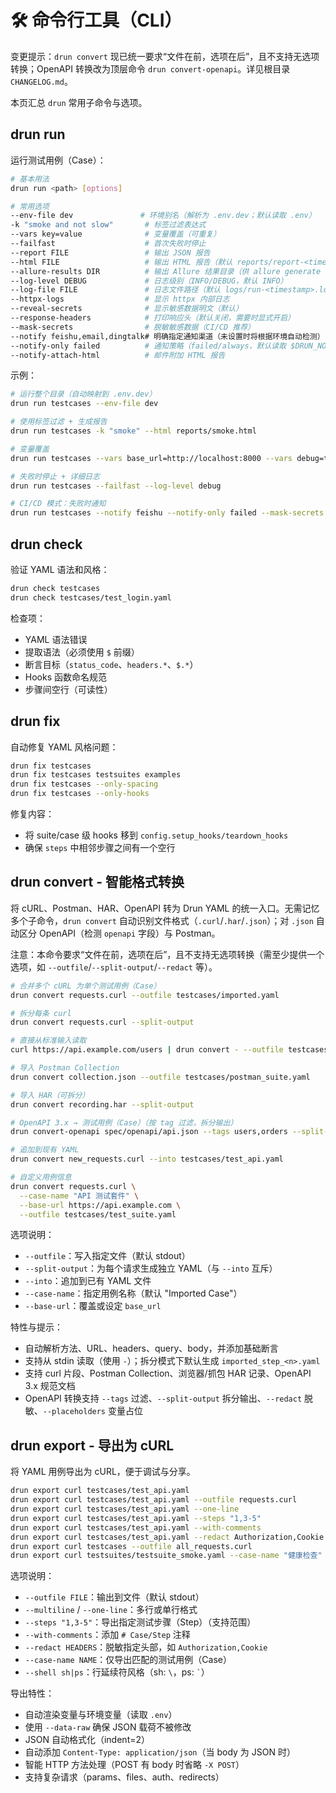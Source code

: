# 🛠 命令行工具（CLI）

变更提示：`drun convert` 现已统一要求“文件在前，选项在后”，且不支持无选项转换；OpenAPI 转换改为顶层命令 `drun convert-openapi`。详见根目录 `CHANGELOG.md`。

本页汇总 `drun` 常用子命令与选项。

## drun run

运行测试用例（Case）：

```bash
# 基本用法
drun run <path> [options]

# 常用选项
--env-file dev               # 环境别名（解析为 .env.dev；默认读取 .env）
-k "smoke and not slow"       # 标签过滤表达式
--vars key=value              # 变量覆盖（可重复）
--failfast                    # 首次失败时停止
--report FILE                 # 输出 JSON 报告
--html FILE                   # 输出 HTML 报告（默认 reports/report-<timestamp>.html）
--allure-results DIR          # 输出 Allure 结果目录（供 allure generate 使用）
--log-level DEBUG             # 日志级别（INFO/DEBUG，默认 INFO）
--log-file FILE               # 日志文件路径（默认 logs/run-<timestamp>.log）
--httpx-logs                  # 显示 httpx 内部日志
--reveal-secrets              # 显示敏感数据明文（默认）
--response-headers            # 打印响应头（默认关闭，需要时显式开启）
--mask-secrets                # 脱敏敏感数据（CI/CD 推荐）
--notify feishu,email,dingtalk# 明确指定通知渠道（未设置时将根据环境自动检测）
--notify-only failed          # 通知策略（failed/always，默认读取 $DRUN_NOTIFY_ONLY 或 failed）
--notify-attach-html          # 邮件附加 HTML 报告
```

示例：

```bash
# 运行整个目录（自动映射到 .env.dev）
drun run testcases --env-file dev

# 使用标签过滤 + 生成报告
drun run testcases -k "smoke" --html reports/smoke.html

# 变量覆盖
drun run testcases --vars base_url=http://localhost:8000 --vars debug=true

# 失败时停止 + 详细日志
drun run testcases --failfast --log-level debug

# CI/CD 模式：失败时通知
drun run testcases --notify feishu --notify-only failed --mask-secrets
```

## drun check

验证 YAML 语法和风格：

```bash
drun check testcases
drun check testcases/test_login.yaml
```

检查项：
- YAML 语法错误
- 提取语法（必须使用 `$` 前缀）
- 断言目标（`status_code`、`headers.*`、`$.*`）
- Hooks 函数命名规范
- 步骤间空行（可读性）

## drun fix

自动修复 YAML 风格问题：

```bash
drun fix testcases
drun fix testcases testsuites examples
drun fix testcases --only-spacing
drun fix testcases --only-hooks
```

修复内容：
- 将 suite/case 级 hooks 移到 `config.setup_hooks/teardown_hooks`
- 确保 `steps` 中相邻步骤之间有一个空行

<a id="format-conversion"></a>
## drun convert - 智能格式转换

将 cURL、Postman、HAR、OpenAPI 转为 Drun YAML 的统一入口。无需记忆多个子命令，`drun convert` 自动识别文件格式（`.curl`/`.har`/`.json`）；对 `.json` 自动区分 OpenAPI（检测 `openapi` 字段）与 Postman。

注意：本命令要求“文件在前，选项在后”，且不支持无选项转换（需至少提供一个选项，如 `--outfile`/`--split-output`/`--redact` 等）。

```bash
# 合并多个 cURL 为单个测试用例（Case）
drun convert requests.curl --outfile testcases/imported.yaml

# 拆分每条 curl
drun convert requests.curl --split-output

# 直接从标准输入读取
curl https://api.example.com/users | drun convert - --outfile testcases/users.yaml

# 导入 Postman Collection
drun convert collection.json --outfile testcases/postman_suite.yaml

# 导入 HAR（可拆分）
drun convert recording.har --split-output

# OpenAPI 3.x → 测试用例（Case）（按 tag 过滤，拆分输出）
drun convert-openapi spec/openapi/api.json --tags users,orders --split-output

# 追加到现有 YAML
drun convert new_requests.curl --into testcases/test_api.yaml

# 自定义用例信息
drun convert requests.curl \
  --case-name "API 测试套件" \
  --base-url https://api.example.com \
  --outfile testcases/test_suite.yaml
```

选项说明：
- `--outfile`：写入指定文件（默认 stdout）
- `--split-output`：为每个请求生成独立 YAML（与 `--into` 互斥）
- `--into`：追加到已有 YAML 文件
- `--case-name`：指定用例名称（默认 "Imported Case"）
- `--base-url`：覆盖或设定 `base_url`

特性与提示：
- 自动解析方法、URL、headers、query、body，并添加基础断言
- 支持从 stdin 读取（使用 `-`）；拆分模式下默认生成 `imported_step_<n>.yaml`
- 支持 curl 片段、Postman Collection、浏览器/抓包 HAR 记录、OpenAPI 3.x 规范文档
- OpenAPI 转换支持 `--tags` 过滤、`--split-output` 拆分输出、`--redact` 脱敏、`--placeholders` 变量占位

## drun export - 导出为 cURL

将 YAML 用例导出为 cURL，便于调试与分享。

```bash
drun export curl testcases/test_api.yaml
drun export curl testcases/test_api.yaml --outfile requests.curl
drun export curl testcases/test_api.yaml --one-line
drun export curl testcases/test_api.yaml --steps "1,3-5"
drun export curl testcases/test_api.yaml --with-comments
drun export curl testcases/test_api.yaml --redact Authorization,Cookie
drun export curl testcases --outfile all_requests.curl
drun export curl testsuites/testsuite_smoke.yaml --case-name "健康检查"
```

选项说明：
- `--outfile FILE`：输出到文件（默认 stdout）
- `--multiline` / `--one-line`：多行或单行格式
- `--steps "1,3-5"`：导出指定测试步骤（Step）（支持范围）
- `--with-comments`：添加 `# Case/Step` 注释
- `--redact HEADERS`：脱敏指定头部，如 `Authorization,Cookie`
- `--case-name NAME`：仅导出匹配的测试用例（Case）
- `--shell sh|ps`：行延续符风格（sh: `\`，ps: `` ` ``）

导出特性：
- 自动渲染变量与环境变量（读取 `.env`）
- 使用 `--data-raw` 确保 JSON 载荷不被修改
- JSON 自动格式化（indent=2）
- 自动添加 `Content-Type: application/json`（当 body 为 JSON 时）
- 智能 HTTP 方法处理（POST 有 body 时省略 `-X POST`）
- 支持复杂请求（params、files、auth、redirects）
